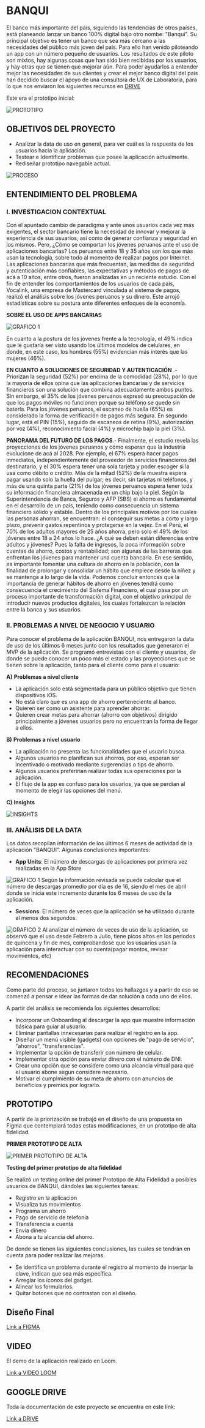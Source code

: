 # __**BANQUI**__

El banco más importante del país, siguiendo las tendencias de otros países, está planeando lanzar un banco 100% digital bajo otro nombe: "Banqui". Su principal objetivo es tener un banco que sea más cercano a las necesidades del público más joven del país. Para ello han venido piloteando un app con un número pequeño de usuarios. Los resultados de este piloto son mixtos, hay algunas cosas que han sido bien recibidas por los usuarios, y hay otras que se tienen que mejorar aún.
Para poder ayudarlos a entender mejor las necesidades de sus clientes y crear el mejor banco digital del país han decidido buscar el apoyo de una consultora de UX de Laboratoria, para lo que nos enviaron los siguientes recursos en [DRIVE](https://drive.google.com/drive/folders/1etdcDyoN7C038ti_i4RhavK2DWEAc1yH)
 

Este era el prototipo inicial:

 ![PROTOTIPO](imagenes/PRIMERPROTOTIPO.png)


## __OBJETIVOS DEL PROYECTO__


* Analizar la data de uso en general, para ver cuál es la respuesta de los usuarios hacia la aplicación.
* Testear e Identificar problemas que posee la aplicación actualmente.
* Rediseñar prototipo navegable actual.

 ![PROCESO](imagenes/PROCESO.jpg)

## __ENTENDIMIENTO DEL PROBLEMA__


### __I. INVESTIGACION CONTEXTUAL__
Con el apuntado cambio de paradigma y ante unos usuarios cada vez más exigentes, el sector bancario tiene la necesidad de innovar y mejorar la experiencia de sus usuarios, así como de generar confianza y seguridad en los mismos.
Pero, ¿Cómo se comportan los jóvenes peruanos ante el uso de aplicaciones bancarias?
Los peruanos entre 18 y 35 años son los que más usan la tecnología, sobre todo al momento de realizar pagos por Internet. Las aplicaciones bancarias que más frecuentan, las medidas de seguridad y autenticación más confiables, las expectativas y métodos de pagos de acá a 10 años, entre otros, fueron analizadas en un reciente estudio. Con el fin de entender los comportamientos de los usuarios de cada país, Vocalink, una empresa de Mastercard vinculada al sistema de pagos, realizó el análisis sobre los jóvenes peruanos y su dinero. Este arrojó estadísticas sobre su postura ante diferentes enfoques de la economía.

__SOBRE EL USO DE APPS BANCARIAS__

![GRAFICO 1](imagenes/grafico.PNG)

En cuanto a la postura de los jóvenes frente a la tecnología, el 49% indica que le gustaría ser visto usando los últimos modelos de celulares, en donde, en este caso, los hombres (55%) evidencian más interés que las mujeres (46%).

__EN CUANTO A SOLUCIONES DE SEGURIDAD Y AUTENTICACIÓN__ .- Priorizan la seguridad (52%) por encima de la comodidad (28%), por lo que la mayoría de ellos opina que las aplicaciones bancarias y de servicios financieros son una solución que combina adecuadamente ambos puntos. Sin embargo, el 35% de los jóvenes peruanos expresó su preocupación de que los pagos móviles no funcionen porque su teléfono se quede sin batería.
Para los jóvenes peruanos, el escaneo de huella (65%) es considerado la forma de verificación de pagos más segura. En segundo lugar, está el PIN (15%), seguido de escaneos de retina (9%), autorización por voz (4%), reconocimiento facial (4%) y microchip bajo la piel (3%).

__PANORAMA DEL FUTURO DE LOS PAGOS__.- Finalmente, el estudio revela las proyecciones de los jóvenes peruanos y cómo esperan que la industria evolucione de acá al 2028. Por ejemplo, el 67% espera hacer pagos inmediatos, independientemente del proveedor de servicios financieros del destinatario, y el 30% espera tener una sola tarjeta y poder escoger si la usa como débito o crédito.
Más de la mitad (52%) de la muestra espera pagar usando solo la huella del pulgar; es decir, sin tarjetas ni teléfonos, y más de una quinta parte (21%) de los jóvenes peruanos espera tener toda su información financiera almacenada en un chip bajo la piel.
Según la Superintendencia de Banca, Seguros y AFP (SBS) el ahorro es fundamental en el desarrollo de un país, teniendo como consecuencia un sistema financiero sólido y estable. Dentro de los principales motivos por los cuales las personas ahorran, se encuentran: el conseguir sus metas a corto y largo plazo, prevenir gastos repentinos y protegerse en la vejez.
En el Perú, el 70% de los adultos mayores de 25 años ahorra, pero solo el 49% de los jóvenes entre 18 a 24 años lo hace. ¿A qué se deben están diferencias entre adultos y jóvenes? Pues la falta de ingresos, la poca información sobre cuentas de ahorro, costos y rentabilidad; son algunas de las barreras que enfrentan los jóvenes para mantener una cuenta bancaria. En ese sentido, es importante fomentar una cultura de ahorro en la población, con la finalidad de prolongar y consolidar un hábito que empiece desde la niñez y se mantenga a lo largo de la vida. Podemos concluir entonces que la importancia de generar hábitos de ahorro en jóvenes tendrá como consecuencia el crecimiento del Sistema Financiero, el cual pasa por un proceso importante de transformación digital, con el objetivo principal de introducir nuevos productos digitales, los cuales fortalezcan la relación entre la banca y sus usuarios.

### __II. PROBLEMAS A NIVEL DE NEGOCIO Y USUARIO__

Para conocer el problema de la aplicación BANQUI, nos entregaron la data de uso de los últimos 6 meses junto con  los resultados que generaron el MVP de la aplicación. 
Se programó entrevistas con el cliente y usuarios, de donde se puede conocer un poco más el estado y las proyecciones que se tienen sobre la aplicación, tanto para el cliente como para el usuario:

__A)__ __Problemas a nivel cliente__
* La aplicación solo está segmentada para un público objetivo que tienen dispositivos iOS.
* No está claro que es una app de ahorro perteneciente al banco.
* Quieren ser como un asistente para aprender ahorrar.
* Quieren crear metas para ahorrar (ahorro con objetivos) dirigido principalmente a jóvenes usuarios pero no encuentran la forma de llegar a ellos.
 
__B)__ __Problemas a nivel usuario__
* La aplicación no presenta las funcionalidades que el usuario busca.
* Algunos usuarios no planifican sus ahorros, por eso, esperan ser incentivado o motivado mediante sugerencias o tips de ahorro.
* Algunos usuarios preferirian realizar todas sus operaciones por la aplicación.
* El flujo de la app es confuso para los usuarios, ya que se perdían al momento de elegir las opciones del menú.

__C)__ __Insights__


![INSIGHTS](imagenes/INSIGHTS.png)


### __III. ANÁLISIS DE LA DATA__
Los datos recopilan información de los últimos 6 meses de actividad de la aplicación "BANQUI". Algunas conclusiones importantes:

* __App Units__: El número de descargas de aplicaciones por primera vez realizadas en la App Store

![GRAFICO 1](imagenes/USO.png) Según la información revisada se puede calcular que el número de descargas promedio por día es de 16, siendo el mes de abril donde se inicia este  incremento durante los 6 meses de uso de la aplicación.

* __Sessions__: El número de veces que la aplicación se ha utilizado durante al menos dos segundos.

![GRAFICO 2](imagenes/SESIONES.png) Al analizar el número de veces de  uso de  la aplicación, se observó que el uso desde Febrero a Julio, tiene picos altos en los periodos de quincena y fin de mes, comprobandose que los usuarios usan la aplicación para interactuar con su cuenta(pagar montos, revisar movimientos, etc)


## __RECOMENDACIONES__

Como parte del proceso, se juntaron todos los hallazgos y a partir de eso se comenzó a pensar e idear las formas de dar solución a cada uno de ellos. 

A partir del análisis se recomienda los siguientes desarrollos:

* Incorporar un Onboarding al descargar la app que muestre información básica para guiar al usuario.
* Eliminar pantallas innecesarias para realizar el registro en la app.
* Diseñar un menú visible (gadgets) con opciones de "pago de servicio", "ahorros", "transferencias".
* Implementar la opción de transferir con número de celular.
* Implementar otra opción para enviar dinero con el número de DNI.
* Crear una opción que se considere como una alcancia virtual para que el usuario abone segun considere necesario.
* Motivar el cumplmiento de su meta de ahorro con anuncios de beneficios y premios por lograrlo.

## PROTOTIPO

A partir de la priorización se trabajó en el diseño de una propuesta en Figma que contemplará todas estas modificaciones, en un prototipo de alta fidelidad.

__PRIMER PROTOTIPO DE ALTA__

![PRIMER PROTOTIPO DE ALTA](imagenes/IPROTOTIPO.png)

__Testing del primer prototipo de alta fidelidad__

Se realizó un testing online del primer Prototipo de Alta Fidelidad a posibles usuarios de BANQUI, dándoles las siguientes tareas:

+ Registro en la aplicacion
+ Visualiza tus movimientos
+ Programa un ahorro
+ Pago de servicio de telefonía
+ Transferencia a cuenta
+ Envia dinero
+ Abona a tu alcancia del ahorro.

De donde se tienen las siguientes conclusiones, las cuales se tendrán en cuenta para poder realizar las mejoras.

+ Se identifica un problema durante el registro al momento de insertar la clave, indican que sea más específica.
+ Arreglar los íconos del gadget.
+ Alinear los formularios.
+ Quitar botones que no contrastan con el diseño.


## Diseño Final

[Link a FIGMA](https://www.figma.com/file/HNa8EMC6mZ6NfRo47p4VTy/App-Financiera---Banqui "titulo")





## VIDEO
El demo de la aplicación realizado en Loom.

[Link a VIDEO LOOM ](https:/ "titulo")

## GOOGLE DRIVE 
Toda la documentación de este proyecto se encuentra en este link:

[Link a DRIVE](https://drive.google.com/drive/folders/1TuloHfONGVA0vBNgffkVh2-lh1RGBCc9 "titulo")







